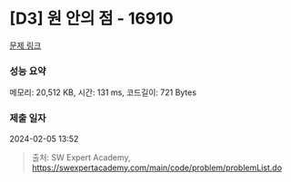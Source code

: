 # [D3] 원 안의 점 - 16910 

[문제 링크](https://swexpertacademy.com/main/code/problem/problemDetail.do?contestProbId=AYcllbDqUVgDFASR) 

### 성능 요약

메모리: 20,512 KB, 시간: 131 ms, 코드길이: 721 Bytes

### 제출 일자

2024-02-05 13:52



> 출처: SW Expert Academy, https://swexpertacademy.com/main/code/problem/problemList.do